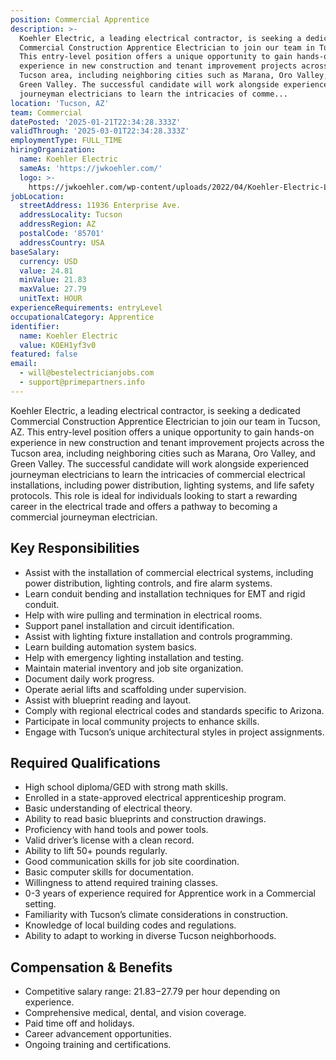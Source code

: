 ```yaml
---
position: Commercial Apprentice
description: >-
  Koehler Electric, a leading electrical contractor, is seeking a dedicated
  Commercial Construction Apprentice Electrician to join our team in Tucson, AZ.
  This entry-level position offers a unique opportunity to gain hands-on
  experience in new construction and tenant improvement projects across the
  Tucson area, including neighboring cities such as Marana, Oro Valley, and
  Green Valley. The successful candidate will work alongside experienced
  journeyman electricians to learn the intricacies of comme...
location: 'Tucson, AZ'
team: Commercial
datePosted: '2025-01-21T22:34:28.333Z'
validThrough: '2025-03-01T22:34:28.333Z'
employmentType: FULL_TIME
hiringOrganization:
  name: Koehler Electric
  sameAs: 'https://jwkoehler.com/'
  logo: >-
    https://jwkoehler.com/wp-content/uploads/2022/04/Koehler-Electric-Logo-2022-01.svg
jobLocation:
  streetAddress: 11936 Enterprise Ave.
  addressLocality: Tucson
  addressRegion: AZ
  postalCode: '85701'
  addressCountry: USA
baseSalary:
  currency: USD
  value: 24.81
  minValue: 21.83
  maxValue: 27.79
  unitText: HOUR
experienceRequirements: entryLevel
occupationalCategory: Apprentice
identifier:
  name: Koehler Electric
  value: KOEH1yf3v0
featured: false
email:
  - will@bestelectricianjobs.com
  - support@primepartners.info
---
```




Koehler Electric, a leading electrical contractor, is seeking a dedicated Commercial Construction Apprentice Electrician to join our team in Tucson, AZ. This entry-level position offers a unique opportunity to gain hands-on experience in new construction and tenant improvement projects across the Tucson area, including neighboring cities such as Marana, Oro Valley, and Green Valley. The successful candidate will work alongside experienced journeyman electricians to learn the intricacies of commercial electrical installations, including power distribution, lighting systems, and life safety protocols. This role is ideal for individuals looking to start a rewarding career in the electrical trade and offers a pathway to becoming a commercial journeyman electrician.

## Key Responsibilities
- Assist with the installation of commercial electrical systems, including power distribution, lighting controls, and fire alarm systems.
- Learn conduit bending and installation techniques for EMT and rigid conduit.
- Help with wire pulling and termination in electrical rooms.
- Support panel installation and circuit identification.
- Assist with lighting fixture installation and controls programming.
- Learn building automation system basics.
- Help with emergency lighting installation and testing.
- Maintain material inventory and job site organization.
- Document daily work progress.
- Operate aerial lifts and scaffolding under supervision.
- Assist with blueprint reading and layout.
- Comply with regional electrical codes and standards specific to Arizona.
- Participate in local community projects to enhance skills.
- Engage with Tucson’s unique architectural styles in project assignments.

## Required Qualifications
- High school diploma/GED with strong math skills.
- Enrolled in a state-approved electrical apprenticeship program.
- Basic understanding of electrical theory.
- Ability to read basic blueprints and construction drawings.
- Proficiency with hand tools and power tools.
- Valid driver’s license with a clean record.
- Ability to lift 50+ pounds regularly.
- Good communication skills for job site coordination.
- Basic computer skills for documentation.
- Willingness to attend required training classes.
- 0-3 years of experience required for Apprentice work in a Commercial setting.
- Familiarity with Tucson’s climate considerations in construction.
- Knowledge of local building codes and regulations.
- Ability to adapt to working in diverse Tucson neighborhoods.

## Compensation & Benefits
- Competitive salary range: $21.83-$27.79 per hour depending on experience.
- Comprehensive medical, dental, and vision coverage.
- Paid time off and holidays.
- Career advancement opportunities.
- Ongoing training and certifications.
